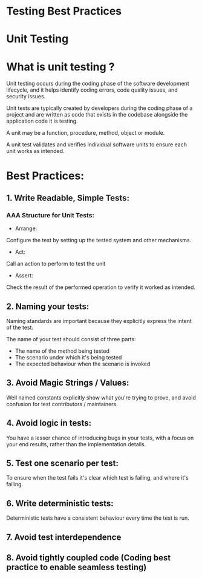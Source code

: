 # Testing Best Practices

# Unit Testing

# What is unit testing ?

Unit testing occurs during the coding phase of the software development lifecycle, and it helps identify coding errors, code quality issues, and security issues.

Unit tests are typically created by developers during the coding phase of a project and are written as code that exists in the codebase alongside the application code it is testing.

A unit may be a function, procedure, method, object or module.

A unit test validates and verifies individual software units to ensure each unit works as intended.

# Best Practices:

## 1. Write Readable, Simple Tests:

### AAA Structure for Unit Tests:

- Arrange:

Configure the test by setting up the tested system and other mechanisms.

- Act:

Call an action to perform to test the unit

- Assert:

Check the result of the performed operation to verify it worked as intended.

## 2. Naming your tests:

Naming standards are important because they explicitly express the intent of the test.

The name of your test should consist of three parts:
- The name of the method being tested
- The scenario under which it's being tested
- The expected behaviour when the scenario is invoked

## 3. Avoid Magic Strings / Values:

Well named constants explicitly show what you're trying to prove, and avoid confusion for test contributors / maintainers.

## 4. Avoid logic in tests:

You have a lesser chance of introducing bugs in your tests, with a focus on your end results, rather than the implementation details.

## 5. Test one scenario per test:

To ensure when the test fails it's clear which test is failing, and where it's failing.

## 6. Write deterministic tests:

Deterministic tests have a consistent behaviour every time the test is run.

## 7. Avoid test interdependence

## 8. Avoid tightly coupled code (Coding best practice to enable seamless testing) 
